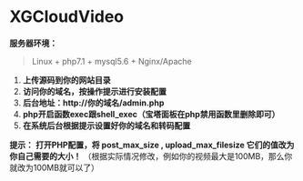 # XGCloudVideo
**服务器环境：**

>  Linux + php7.1 + mysql5.6 + Nginx/Apache

 1. **上传源码到你的网站目录**
 2. **访问你的域名，按操作提示进行安装配置**
 3. **后台地址：http://你的域名/admin.php**
 4. **php开启函数exec跟shell_exec（宝塔面板在php禁用函数里删除即可）**
 5. **在系统后台根据提示设置好你的域名和转码配置**

**提示：**
   **打开PHP配置，将 post_max_size , upload_max_filesize 它们的值改为你自己需要的大小！**
（根据实际情况修改，例如你的视频最大是100MB，那么你就改为100MB就可以了）
